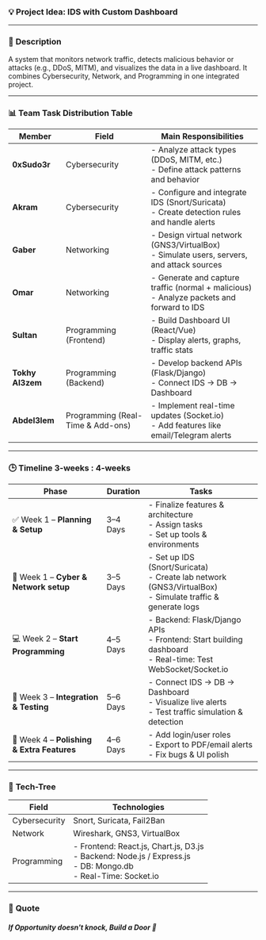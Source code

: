 ### 💡 Project Idea: IDS with Custom Dashboard

---

### 📝 **Description**

A system that monitors network traffic, detects malicious behavior or attacks (e.g., DDoS, MITM), and visualizes the data in a live dashboard. It combines Cybersecurity, Network, and Programming in one integrated project.

---

### 📊 **Team Task Distribution Table**

| **Member**       | **Field**                         | **Main Responsibilities**                                                                    |
| ---------------- | --------------------------------- | -------------------------------------------------------------------------------------------- |
| **0xSudo3r**     | Cybersecurity                     | - Analyze attack types (DDoS, MITM, etc.)<br>- Define attack patterns and behavior           |
| **Akram**        | Cybersecurity                     | - Configure and integrate IDS (Snort/Suricata)<br>- Create detection rules and handle alerts |
| **Gaber**        | Networking                        | - Design virtual network (GNS3/VirtualBox)<br>- Simulate users, servers, and attack sources  |
| **Omar**         | Networking                        | - Generate and capture traffic (normal + malicious)<br>- Analyze packets and forward to IDS  |
| **Sultan**       | Programming (Frontend)            | - Build Dashboard UI (React/Vue)<br>- Display alerts, graphs, traffic stats                  |
| **Tokhy Al3zem** | Programming (Backend)             | - Develop backend APIs (Flask/Django)<br>- Connect IDS → DB → Dashboard                      |
| **Abdel3lem**    | Programming (Real-Time & Add-ons) | - Implement real-time updates (Socket.io)<br>- Add features like email/Telegram alerts       |

---

### 🕒 **Timeline 3-weeks : 4-weeks**

| **Phase**                                  | **Duration** | **Tasks**                                                                                                     |
| ------------------------------------------ | ------------ | ------------------------------------------------------------------------------------------------------------- |
| ✅ Week 1 – **Planning & Setup**            | 3–4 Days     | - Finalize features & architecture<br>- Assign tasks<br>- Set up tools & environments                         |
| 🔐 Week 1 – **Cyber & Network setup**      | 3–5 Days     | - Set up IDS (Snort/Suricata)<br>- Create lab network (GNS3/VirtualBox)<br>- Simulate traffic & generate logs |
| 💻 Week 2 – **Start Programming**          | 4–5 Days     | - Backend: Flask/Django APIs<br>- Frontend: Start building dashboard<br>- Real-time: Test WebSocket/Socket.io |
| 🔁 Week 3 – **Integration & Testing**      | 5–6 Days     | - Connect IDS → DB → Dashboard<br>- Visualize live alerts<br>- Test traffic simulation & detection            |
| 🚀 Week 4 – **Polishing & Extra Features** | 4–6 Days     | - Add login/user roles<br>- Export to PDF/email alerts<br>- Fix bugs & UI polish                              |

---

### 🌴 **Tech-Tree**

| **Field**     | **Technologies**                                                                                                     |
| ------------- | -------------------------------------------------------------------------------------------------------------------- |
| Cybersecurity | Snort, Suricata, Fail2Ban                                                                                            |
| Network       | Wireshark, GNS3, VirtualBox                                                                                          |
| Programming   | - Frontend: React.js, Chart.js, D3.js<br>- Backend: Node.js / Express.js<br>- DB: Mongo.db<br>- Real-Time: Socket.io |

---

### 🌟 **Quote**

##### If Opportunity doesn't knock, Build a Door 🚪
